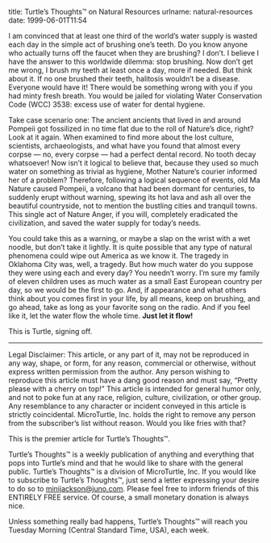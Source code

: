 title: Turtle&#x02bc;s Thoughts&trade; on Natural Resources
urlname: natural-resources
date: 1999-06-01T11:54

I am convinced that at least one third of the world&#x02bc;s water supply is wasted each day in the simple act of
brushing one&#x02bc;s teeth. Do you know anyone who actually turns off the faucet when they are brushing? I
don&#x02bc;t. I believe I have the answer to this worldwide dilemma: stop brushing. Now don&#x02bc;t get me wrong, I
brush my teeth at least once a day, more if needed. But think about it. If no one brushed their teeth, halitosis
wouldn&#x02bc;t be a disease. Everyone would have it! There would be something wrong with you if you had minty fresh
breath. You would be jailed for violating Water Conservation Code (WCC) 3538: excess use of water for dental hygiene.

Take case scenario one: The ancient ancients that lived in and around Pompeii got fossilized in no time flat due to the
roll of Nature&#x02bc;s dice, right? Look at it again. When examined to find more about the lost culture, scientists,
archaeologists, and what have you found that almost every corpse &mdash; no, every corpse &mdash; had a perfect dental
record. No tooth decay whatsoever! Now isn&#x02bc;t it logical to believe that, because they used so much water on
something as trivial as hygiene, Mother Nature&#x02bc;s courier informed her of a problem? Therefore, following a
logical sequence of events, old Ma Nature caused Pompeii, a volcano that had been dormant for centuries, to suddenly
erupt without warning, spewing its hot lava and ash all over the beautiful countryside, not to mention the bustling
cities and tranquil towns. This single act of Nature Anger, if you will, completely eradicated the civilization, and
saved the water supply for today&#x02bc;s needs.

You could take this as a warning, or maybe a slap on the wrist with a wet noodle, but don&#x02bc;t take it lightly. It
is quite possible that any type of natural phenomena could wipe out America as we know it. The tragedy in Oklahoma City
was, well, a tragedy. But how much water do you suppose they were using each and every day? You needn&#x02bc;t worry.
I&#x02bc;m sure my family of eleven children uses as much water as a small East European country per day, so we would be
the first to go. And, if appearance and what others think about you comes first in your life, by all means, keep on
brushing, and go ahead, take as long as your favorite song on the radio. And if you feel like it, let the water flow the
whole time. __Just let it flow!__

This is Turtle, signing off.

---

Legal Disclaimer: This article, or any part of it, may not be reproduced in any way, shape, or form, for any reason,
commercial or otherwise, without express written permission from the author. Any person wishing to reproduce this
article must have a dang good reason and must say, &ldquo;Pretty please with a cherry on top!&rdquo; This article is
intended for general humor only, and not to poke fun at any race, religion, culture, civilization, or other group. Any
resemblance to any character or incident conveyed in this article is strictly coincidental. MicroTurtle, Inc. holds the
right to remove any person from the subscriber&#x02bc;s list without reason. Would you like fries with that?

This is the premier article for Turtle&#x02bc;s Thoughts&trade;.

Turtle&#x02bc;s Thoughts&trade; is a weekly publication of anything and everything that pops into Turtle&#x02bc;s mind
and that he would like to share with the general public. Turtle&#x02bc;s Thoughts&trade; is a division of MicroTurtle,
Inc. If you would like to subscribe to Turtle&#x02bc;s Thoughts&trade;, just send a letter expressing your desire to do
so to [minijackson@juno.com](mailto:minijackson@juno.com). Please feel free to inform friends of this ENTIRELY FREE
service. Of course, a small monetary donation is always nice.

Unless something really bad happens, Turtle&#x02bc;s Thoughts&trade; will reach you Tuesday Morning (Central Standard
Time, USA), each week.
